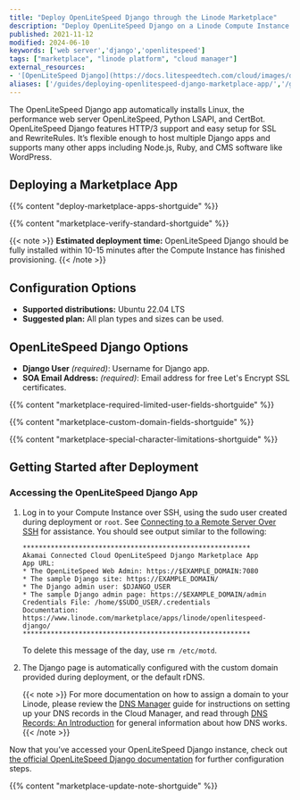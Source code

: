 ```yaml
---
title: "Deploy OpenLiteSpeed Django through the Linode Marketplace"
description: "Deploy OpenLiteSpeed Django on a Linode Compute Instance. This provides you with a high performance web server to manage your Django application."
published: 2021-11-12
modified: 2024-06-10
keywords: ['web server','django','openlitespeed']
tags: ["marketplace", "linode platform", "cloud manager"]
external_resources:
- '[OpenLiteSpeed Django](https://docs.litespeedtech.com/cloud/images/django/)'
aliases: ['/guides/deploying-openlitespeed-django-marketplace-app/','/guides/openlitespeed-django-marketplace-app/']
---
```


The OpenLiteSpeed Django app automatically installs Linux, the performance web server OpenLiteSpeed, Python LSAPI, and CertBot. OpenLiteSpeed Django features HTTP/3 support and easy setup for SSL and RewriteRules. It’s flexible enough to host multiple Django apps and supports many other apps including Node.js, Ruby, and CMS software like WordPress.

## Deploying a Marketplace App

{{% content "deploy-marketplace-apps-shortguide" %}}

{{% content "marketplace-verify-standard-shortguide" %}}

{{< note >}}
**Estimated deployment time:** OpenLiteSpeed Django should be fully installed within 10-15 minutes after the Compute Instance has finished provisioning.
{{< /note >}}

## Configuration Options

- **Supported distributions:** Ubuntu 22.04 LTS
- **Suggested plan:** All plan types and sizes can be used.

## OpenLiteSpeed Django Options

- **Django User** *(required)*: Username for Django app.
- **SOA Email Address:** *(required)*: Email address for free Let's Encrypt SSL certificates.

{{% content "marketplace-required-limited-user-fields-shortguide" %}}

{{% content "marketplace-custom-domain-fields-shortguide" %}}

{{% content "marketplace-special-character-limitations-shortguide" %}}

## Getting Started after Deployment

### Accessing the OpenLiteSpeed Django App

1.  Log in to your Compute Instance over SSH, using the sudo user created during deployment or `root`. See [Connecting to a Remote Server Over SSH](/docs/guides/connect-to-server-over-ssh/) for assistance. You should see output similar to the following:

    ```output cat /etc/motd
    *********************************************************
    Akamai Connected Cloud OpenLiteSpeed Django Marketplace App
    App URL:
    * The OpenLiteSpeed Web Admin: https://$EXAMPLE_DOMAIN:7080
    * The sample Django site: https://EXAMPLE_DOMAIN/
    * The Django admin user: $DJANGO_USER
    * The sample Django admin page: https://$EXAMPLE_DOMAIN/admin
    Credentials File: /home/$SUDO_USER/.credentials
    Documentation: https://www.linode.com/marketplace/apps/linode/openlitespeed-django/
    *********************************************************
    ```

    To delete this message of the day, use `rm /etc/motd`.

1.  The Django page is automatically configured with the custom domain provided during deployment, or the default rDNS.

    {{< note >}}
    For more documentation on how to assign a domain to your Linode, please review the [DNS Manager](/docs/products/networking/dns-manager/) guide for instructions on setting up your DNS records in the Cloud Manager, and read through [DNS Records: An Introduction](/docs/guides/dns-overview/) for general information about how DNS works.
    {{< /note >}}

Now that you’ve accessed your OpenLiteSpeed Django instance, check out [the official OpenLiteSpeed Django documentation](https://docs.litespeedtech.com/cloud/images/django/) for further configuration steps.

{{% content "marketplace-update-note-shortguide" %}}